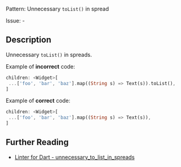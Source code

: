 Pattern: Unnecessary `toList()` in spread

Issue: -

## Description

Unnecessary `toList()` in spreads.

Example of **incorrect** code:
```dart
children: <Widget>[
 ...['foo', 'bar', 'baz'].map((String s) => Text(s)).toList(),
]
```

Example of **correct** code:
```dart
children: <Widget>[
 ...['foo', 'bar', 'baz'].map((String s) => Text(s)),
]
```

## Further Reading

* [Linter for Dart - unnecessary_to_list_in_spreads](https://dart.dev/tools/linter-rules/unnecessary_to_list_in_spreads)